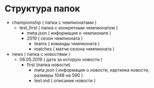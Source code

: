 # Cтруктура папок

* championship ( папка с чемпионатами )
	* test_first ( папка с конкретным чемпионатом )
		* meta.json ( информация о чемпионате )
		* 2019 ( сезон чемпионата )
			* teams ( команды чемпионата )
			* matches ( матчи сезона чемпионата )
* news ( папка с новостями )
	* 08.05.2019 ( дата за которую новости )
		* first (папка новости)
			* meta.json ( информация о новости, картинка новости, размеры 1048 на 590 )
			* text.md ( описание новости )
